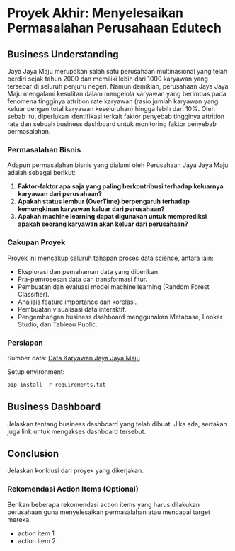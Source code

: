 # Proyek Akhir: Menyelesaikan Permasalahan Perusahaan Edutech

## Business Understanding

Jaya Jaya Maju merupakan salah satu perusahaan multinasional yang telah berdiri sejak tahun 2000 dan memiliki lebih dari 1000 karyawan yang tersebar di seluruh penjuru negeri. Namun demikian, perusahaan Jaya Jaya Maju mengalami kesulitan dalam mengelola karyawan yang berimbas pada fenomena tingginya attrition rate karyawan (rasio jumlah karyawan yang keluar dengan total karyawan keseluruhan) hingga lebih dari 10%. Oleh sebab itu, diperlukan identifikasi terkait faktor penyebab tingginya attrition rate dan sebuah business dashboard untuk monitoring faktor penyebab permasalahan.

### Permasalahan Bisnis

Adapun permasalahan bisnis yang dialami oleh Perusahaan Jaya Jaya Maju adalah sebagai berikut:

1. **Faktor-faktor apa saja yang paling berkontribusi terhadap keluarnya karyawan dari perusahaan?**
2. **Apakah status lembur (OverTime) berpengaruh terhadap kemungkinan karyawan keluar dari perusahaan?**
3. **Apakah machine learning dapat digunakan untuk memprediksi apakah seorang karyawan akan keluar dari perusahaan?**
   
### Cakupan Proyek

Proyek ini mencakup seluruh tahapan proses data science, antara lain:
- Eksplorasi dan pemahaman data yang diberikan.
- Pra-pemrosesan data dan transformasi fitur.
- Pembuatan dan evaluasi model machine learning (Random Forest Classifier).
- Analisis feature importance dan korelasi.
- Pembuatan visualisasi data interaktif.
- Pengembangan business dashboard menggunakan Metabase, Looker Studio, dan Tableau Public.

### Persiapan

Sumber data: [Data Karyawan Jaya Jaya Maju](https://github.com/dicodingacademy/dicoding_dataset/blob/main/employee/employee_data.csv)

Setup environment:

```python
pip install -r requirements.txt
```

## Business Dashboard

Jelaskan tentang business dashboard yang telah dibuat. Jika ada, sertakan juga link untuk mengakses dashboard tersebut.

## Conclusion

Jelaskan konklusi dari proyek yang dikerjakan.

### Rekomendasi Action Items (Optional)

Berikan beberapa rekomendasi action items yang harus dilakukan perusahaan guna menyelesaikan permasalahan atau mencapai target mereka.

- action item 1
- action item 2
